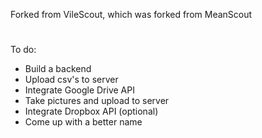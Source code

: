 Forked from VileScout, which was forked from MeanScout
#
To do:
- Build a backend
- Upload csv's to server
- Integrate Google Drive API
- Take pictures and upload to server
- Integrate Dropbox API (optional)
- Come up with a better name
